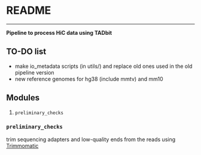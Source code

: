 # README
---------------------------------------------------------------------------------------------------

**Pipeline to process HiC data using TADbit**

## TO-DO list
- make io_metadata scripts (in utils/) and replace old ones used in the old pipeline version
- new reference genomes for hg38 (include mmtv) and mm10


## Modules
1. `preliminary_checks`


### `preliminary_checks`
trim sequencing adapters and low-quality ends from the reads using [Trimmomatic](http://www.usadellab.org/cms/?page=trimmomatic)
